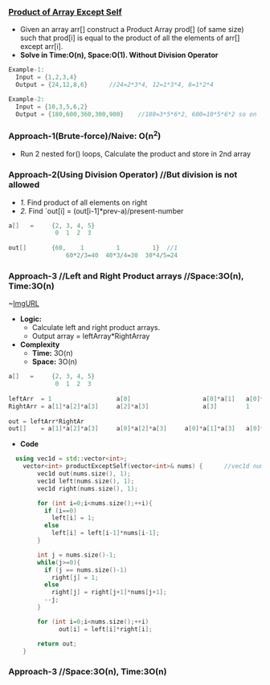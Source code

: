 ### [Product of Array Except Self](https://leetcode.com/problems/product-of-array-except-self)
- Given an array arr[] construct a Product Array prod[] (of same size) such that prod[i] is equal to the product of all the elements of arr[] except arr[i]. 
- **Solve in Time:O(n), Space:O(1). Without Division Operator**
```c
Example-1:
  Input = {1,2,3,4}
  Output = {24,12,8,6}      //24=2*3*4, 12=1*3*4, 8=1*2*4

Example-2:
  Input = {10,3,5,6,2}
  Output = {180,600,360,300,900}    //180=3*5*6*2, 600=10*5*6*2 so on
```
### Approach-1(Brute-force)/Naive: O(n<sup>2</sup>)
- Run 2 nested for() loops, Calculate the product and store in 2nd array

### Approach-2(Using Division Operator) //But division is not allowed
- *1.* Find product of all elements on right
- *2.* Find `out[i] = (out[i-1]*prev-a)/present-number
```c
a[]   =     {2, 3, 4, 5}
             0  1  2  3
             
out[]       {60,    1         1         1}  //1
                60*2/3=40  40*3/4=30  30*4/5=24
```

### Approach-3   //Left and Right Product arrays //Space:3O(n), Time:3O(n)
~[ImgURL](https://leetcode.com/problems/product-of-array-except-self/Figures/238/diag-1.png)

- **Logic:** 
  - Calculate left and right product arrays.
  - Output array = leftArray*RightArray
- **Complexity**
  - **Time:** 3O(n)
  - **Space:** 3O(n)        
```c
a[]   =     {2, 3, 4, 5}
             0  1  2  3
                                                                                    Time        Space
leftArr  = 1                  a[0]                    a[0]*a[1]   a[0]*a[1]*a[2]    //O(n)      O(n)
RightArr = a[1]*a[2]*a[3]     a[2]*a[3]               a[3]        1                 //O(n)      O(n)
                   
out = leftArr*RightAr                   
out[]    = a[1]*a[2]*a[3]     a[0]*a[2]*a[3]     a[0]*a[1]*a[3]   a[0]*a[1]*a[2]    //O(n)      O(n)
```
- **Code**
```c++
  using vec1d = std::vector<int>;
    vector<int> productExceptSelf(vector<int>& nums) {      //vec1d nums = {1,2,3,4};
        vec1d out(nums.size(), 1);
        vec1d left(nums.size(), 1);
        vec1d right(nums.size(), 1);

        for (int i=0;i<nums.size();++i){
          if (i==0)
            left[i] = 1;
          else
            left[i] = left[i-1]*nums[i-1];
        }

        int j = nums.size()-1;
        while(j>=0){
          if (j == nums.size()-1)
            right[j] = 1;
          else
            right[j] = right[j+1]*nums[j+1];
          --j;
        }

        for (int i=0;i<nums.size();++i)
              out[i] = left[i]*right[i];

        return out;
    }
```

### Approach-3    //Space:3O(n), Time:3O(n)
